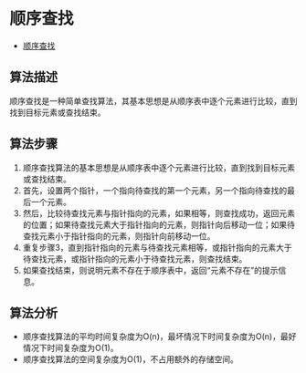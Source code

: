 # 顺序查找

- [顺序查找](顺序查找.c)

## 算法描述

顺序查找是一种简单查找算法，其基本思想是从顺序表中逐个元素进行比较，直到找到目标元素或查找结束。

## 算法步骤

1. 顺序查找算法的基本思想是从顺序表中逐个元素进行比较，直到找到目标元素或查找结束。
2. 首先，设置两个指针，一个指向待查找的第一个元素，另一个指向待查找的最后一个元素。
3. 然后，比较待查找元素与指针指向的元素，如果相等，则查找成功，返回元素的位置；如果待查找元素大于指针指向的元素，则指针向后移动一位；如果待查找元素小于指针指向的元素，则指针向前移动一位。
4. 重复步骤3，直到指针指向的元素与待查找元素相等，或指针指向的元素大于待查找元素，或指针指向的元素小于待查找元素，则查找结束。
5. 如果查找结束，则说明元素不存在于顺序表中，返回“元素不存在”的提示信息。

## 算法分析

- 顺序查找算法的平均时间复杂度为O(n)，最坏情况下时间复杂度为O(n)，最好情况下时间复杂度为O(1)。
- 顺序查找算法的空间复杂度为O(1)，不占用额外的存储空间。
